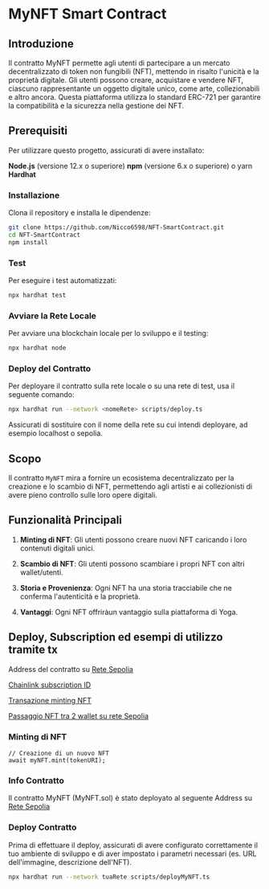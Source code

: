 # MyNFT Smart Contract

## Introduzione

Il contratto MyNFT permette agli utenti di partecipare a un mercato decentralizzato di token non fungibili (NFT), mettendo in risalto l'unicità e la proprietà digitale. Gli utenti possono creare, acquistare e vendere NFT, ciascuno rappresentante un oggetto digitale unico, come arte, collezionabili e altro ancora. Questa piattaforma utilizza lo standard ERC-721 per garantire la compatibilità e la sicurezza nella gestione dei NFT.

## Prerequisiti

Per utilizzare questo progetto, assicurati di avere installato:

**Node.js** (versione 12.x o superiore)
**npm** (versione 6.x o superiore) o yarn
**Hardhat**

### Installazione 

Clona il repository e installa le dipendenze:

```zsh
git clone https://github.com/Nicco6598/NFT-SmartContract.git
cd NFT-SmartContract
npm install
```

### Test

Per eseguire i test automatizzati:

```zsh
npx hardhat test
```

### Avviare la Rete Locale

Per avviare una blockchain locale per lo sviluppo e il testing:

```zsh
npx hardhat node
```

### Deploy del Contratto

Per deployare il contratto sulla rete locale o su una rete di test, usa il seguente comando:

```zsh
npx hardhat run --network <nomeRete> scripts/deploy.ts
```

Assicurati di sostituire <nomeRete> con il nome della rete su cui intendi deployare, ad esempio localhost o sepolia.

## Scopo

Il contratto `MyNFT` mira a fornire un ecosistema decentralizzato per la creazione e lo scambio di NFT, permettendo agli artisti e ai collezionisti di avere pieno controllo sulle loro opere digitali.

## Funzionalità Principali

1. **Minting di NFT**: Gli utenti possono creare nuovi NFT caricando i loro contenuti digitali unici.

2. **Scambio di NFT**: Gli utenti possono scambiare i propri NFT con altri wallet/utenti.

3. **Storia e Provenienza**: Ogni NFT ha una storia tracciabile che ne conferma l'autenticità e la proprietà.

4. **Vantaggi**: Ogni NFT offriràun vantaggio sulla piattaforma di Yoga.

## Deploy, Subscription ed esempi di utilizzo tramite tx

Address del contratto su [Rete Sepolia](https://sepolia.etherscan.io/address/0x8D337D4b15bA18B75CfbDf33C0FEe6F3E272F982)

[Chainlink subscription ID](https://vrf.chain.link/sepolia/10060) 

[Transazione minting NFT](https://sepolia.etherscan.io/tx/0x549b4c5015e0dc3616b843fbe9607da0ee54643818e537b46668642c56a6081f)

[Passaggio NFT tra 2 wallet su rete Sepolia](https://sepolia.etherscan.io/tx/0x11a3a5878271f8c735aa23f8d806f1e6caec3d3ebcc1c713c6a524a5eb37b976)

### Minting di NFT

```solidity
// Creazione di un nuovo NFT
await myNFT.mint(tokenURI);
```

### Info Contratto

Il contratto MyNFT (MyNFT.sol) è stato deployato al seguente Address su [Rete Sepolia](https://sepolia.etherscan.io/address/0x8D337D4b15bA18B75CfbDf33C0FEe6F3E272F982)

### Deploy Contratto

Prima di effettuare il deploy, assicurati di avere configurato correttamente il tuo ambiente di sviluppo e di aver impostato i parametri necessari (es. URL dell'immagine, descrizione dell'NFT).

```zsh
npx hardhat run --network tuaRete scripts/deployMyNFT.ts
```